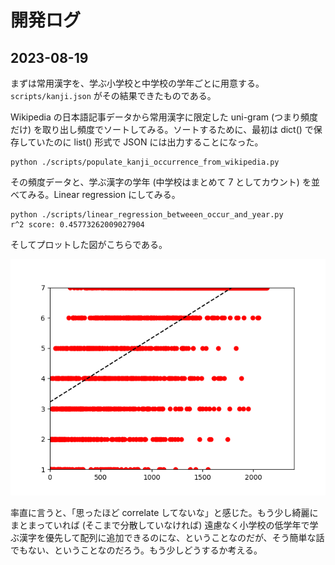 # 開発ログ


## 2023-08-19

まずは常用漢字を、学ぶ小学校と中学校の学年ごとに用意する。`scripts/kanji.json` がその結果できたものである。

Wikipedia の日本語記事データから常用漢字に限定した uni-gram (つまり頻度だけ) を取り出し頻度でソートしてみる。ソートするために、最初は dict() で保存していたのに list() 形式で JSON には出力することになった。

```
python ./scripts/populate_kanji_occurrence_from_wikipedia.py
```

その頻度データと、学ぶ漢字の学年 (中学校はまとめて 7 としてカウント) を並べてみる。Linear regression にしてみる。

```
python ./scripts/linear_regression_betweeen_occur_and_year.py
r^2 score: 0.45773262009027904
```

そしてプロットした図がこちらである。

![Wikipeda Kanji occurrence rank vs. educational year](./image/wikipedia_kanji_occur_rank_to_educational_year.png "Wikipedia の頻出漢字ランキングと学習年のプロット")

率直に言うと、「思ったほど correlate してないな」と感じた。もう少し綺麗にまとまっていれば (そこまで分散していなければ) 遠慮なく小学校の低学年で学ぶ漢字を優先して配列に追加できるのにな、ということなのだが、そう簡単な話でもない、ということなのだろう。もう少しどうするか考える。

